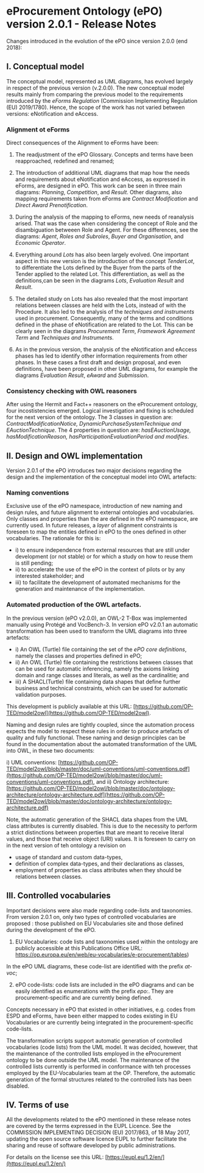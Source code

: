 # eProcurement Ontology (ePO) version 2.0.1 - Release Notes 

Changes introduced in the evolution of the ePO since version 2.0.0 (end 2018):

## I. Conceptual model

The conceptual model, represented as UML diagrams, has evolved largely in respect of the previous version (v.2.0.0). 
The new conceptual model results mainly from comparing the previous model to the requirements introduced by the _eForms Regulation_ 
(Commission Implementing Regulation (EU) 2019/1780). Hence, the scope of the work has not varied between versions: eNotification and eAccess. 

### Alignment ot eForms

Direct consequences of the Alignment to eForms have been:

1. The readjustment of the ePO Glossary. Concepts and terms have been reapproached, redefined and renamed; 

2. The introduction of additional UML diagrams that map how the needs and requirements about eNotification and eAccess, as expressed in eForms, 
are designed in ePO. This work can be seen in three main diagrams: _Planning_, _Competition_, and _Result_. Other diagrams, also mapping requirements taken from eForms are _Contract Modification_ and _Direct Award Prenotification_.

3. During the analysis of the mapping to eForms, new needs of reanalysis arised. That was the case when considering the concept of Role and 
the disambiguation betweeen Role and Agent. For these differences, see the diagrams: _Agent_, _Roles and Subroles_, _Buyer and Organisation_, and
_Economic Operator_.

4. Everything around _Lots_ has also been largely evolved. One important aspect in this new version is the introduction of the concept _TenderLot_, to differentiate the Lots defined by the Buyer from the parts of the Tender applied to the related Lot. This differentiation, as well as the definitions,can be seen in the diagrams _Lots_, _Evaluation Result_ and _Result_.

5. The detailed study on Lots has also revealed that the most important relations between classes are held with the Lots, instead of with the Procedure. 
It also led to the analysis of the _techniques and instruments_ used in procurement. Consequently, many of the terms and conditions defined in the 
phase of eNotification are related to the Lot. This can be clearly seen in the diagrams _Procurement Term_, _Framework Agreement Term_ and 
_Techniques and Instruments_.

6. As in the previous version, the analysis of the eNotification and eAccess phases has led to identify other information requirements from other phases. 
In these cases a first draft and design proposal, and even definitions, have been proposed in other UML diagrams, for example
the diagrams _Evaluation Result_, _eAward_ and _Submission_. 

### Consistency checking with OWL reasoners

After using the Hermit and Fact++ reasoners on the eProcurement ontology, four incostistencies emerged. Logical investigation and fixing is scheduled for the next version of the ontology. 
The 3 classes in question are: _ContractModificationNotice, DynamicPurchaseSystemTechnique and EAuctionTechnique_. 
The 4 properties in question are: _hasEAuctionUsage, hasModificationReason, hasParticipationEvaluationPeriod and modifies_.

## II. Design and OWL implementation

Version 2.0.1 of the ePO introduces two major decisions regarding the design and the implementation of the conceptual model into OWL artefacts:

### Naming conventions

Exclusive use of the ePO namespace, introduction of new naming and design rules, and future alignment to external ontologies and vocabularies. 
Only classes and properties than the are defined in the ePO namespace, are currently used.
In future releases, a _layer_ of alignment constraints is foreseen to map the entities defined in ePO to the ones defined in other vocabularies. 
The rationale for this is: 

* i) to ensure independence from external resources that are still under development (or not stable) or for 
which a study on how to reuse them is still pending; 
* ii) to accelerate the use of the ePO in the context of pilots or by any interested stakeholder; and 
* iii) to facilitate the development of automated mechanisms for the generation and maintenance of the implementation.

### Automated production of the OWL artefacts. 

In the previous version (ePO v2.0.0), an OWL-2 T-Box was implemented manually using Protégé and VocBench-3. 
In version ePO v2.0.1 an automatic transformation has been used to transform the UML diagrams into three artefacts: 

* i) An OWL (Turtle) file containing the set of the _ePO core definitions_, namely the classes and properties defined in ePO;
* ii) An OWL (Turtle) file containing the restrictions between classes that can be used for automatic inferencing, namely the axioms linking domain and range classes and literals, as well as the cardinalitie; and
* iii) A SHACL(Turtle) file containing data shapes that define further business and technical constraints, which can be used for automatic validation purposes.

This development is publicly available at this URL: [https://github.com/OP-TED/model2owl](https://github.com/OP-TED/model2owl).

Naming and design rules are tightly coupled, since the automation process expects the model to respect these rules in order to produce artefacts of quality and fully functional. These naming and design principles can be found in the documentation about the automated transformation of the UML into OWL, in these two documents:

i) UML conventions: [https://github.com/OP-TED/model2owl/blob/master/doc/uml-conventions/uml-conventions.pdf](https://github.com/OP-TED/model2owl/blob/master/doc/uml-conventions/uml-conventions.pdf), and
ii) Ontology architecture: [https://github.com/OP-TED/model2owl/blob/master/doc/ontology-architecture/ontology-architecture.pdf](https://github.com/OP-TED/model2owl/blob/master/doc/ontology-architecture/ontology-architecture.pdf)

Note, the automatic generation of the SHACL data shapes from the UML class attributes is currently disabled. This is due to the necessity to perform a strict distinctions between properties that are meant to receive literal values, and those that receive object (URI) values. It is foreseen to carry on in the next version of teh ontology a revision on 
  * usage of standard and custom data-types,
  * definition of complex data-types, and their declarations as classes, 
  * employment of properties as class attributes when they should be relations between classes.  

## III. Controlled vocabularies

Important decisions were also made regarding code-lists and taxonomies. From version 2.0.1 on, only two types of controlled vocabularies are proposed : those published on EU Vocabularies site and those defined during the development of the ePO. 

1. EU Vocabularies: code lists and taxonomies used within the ontology are publicly accessible at this Publications Office URL: https://op.europa.eu/en/web/eu-vocabularies/e-procurement/tables)

In the ePO UML diagrams, these code-list are identified with the prefix _at-voc_;

2. ePO code-lists: code lists are included in the ePO diagrams and can be easily identified as enumerations with the prefix _epo:_. They are procurement-specific and are currently being defined.

Concepts necessary in ePO that existed in other initiatives, e.g. codes from ESPD and eForms, have been either mapped to codes existing in EU Vocabularies or are currently
being integrated in the procurement-specific code-lists.

The transformation scripts support automatic generation of controlled vocabularies (code lists) from the UML model. It was decided, however, that the maintenance of the controlled lists employed in the eProcurement ontology to be done outside the UML model. The maintenance of the controlled lists currently is performed in conformance with teh processes employed by the EU-Vocabularies team at the OP. Therefore, the automatic generation of the formal structures  related to the controlled lists has been disabled. 

## IV. Terms of use

All the developments related to the ePO mentioned in these release notes are covered by the terms expressed in the EUPL Licence. See the COMMISSION IMPLEMENTING DECISION (EU) 2017/863, of 18 May 2017, updating the open source software licence EUPL to further facilitate the sharing and reuse of software developed by public administrations.

For details on the license see this URL: [https://eupl.eu/1.2/en/](https://eupl.eu/1.2/en/)

